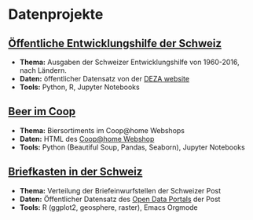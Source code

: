 # Datenprojekte


## [Öffentliche Entwicklungshilfe der Schweiz](./APD/APD.ipynb)

-   **Thema:** Ausgaben der Schweizer Entwicklungshilfe von 1960-2016, nach Ländern.
-   **Daten:** öffentlicher Datensatz von der [DEZA website](https://www.eda.admin.ch/deza/de/home/aktivitaeten_projekte/zahlen_und_statistiken/statistische-tabellen.html)
-   **Tools:** Python, R, Jupyter Notebooks


## [Beer im Coop](./beers/beers.ipynb)

-   **Thema:** Biersortiments im Coop@home Webshops
-   **Daten:** HTML des  [Coop@home Webshop](https://www.coopathome.ch/en/supermarket/drinks/beer/c/m_0260)
-   **Tools:** Python (Beautiful Soup, Pandas, Seaborn), Jupyter Notebooks


## [Briefkasten in der Schweiz](http://htmlpreview.github.io/?https://github.com/metroxylon/explorations/blob/master/post/briefkasten.html)

-   **Thema:** Verteilung der Briefeinwurfstellen der Schweizer Post
-   **Daten:** Öffentlicher Datensatz des [Open Data Portals](https://swisspost.opendatasoft.com/pages/home/) der Post
-   **Tools:** R (ggplot2, geosphere, raster), Emacs Orgmode
